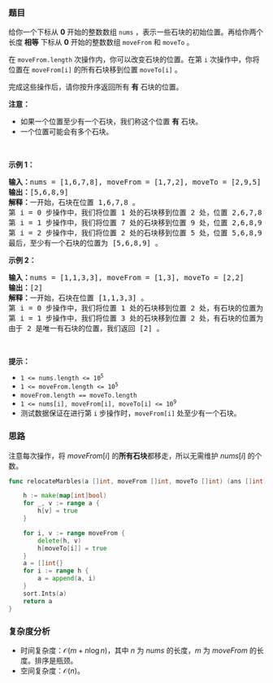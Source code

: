 ### 题目  

<p>给你一个下标从 <strong>0</strong> 开始的整数数组 <code>nums</code> ，表示一些石块的初始位置。再给你两个长度<strong> 相等</strong> 下标从 <strong>0</strong> 开始的整数数组 <code>moveFrom</code> 和 <code>moveTo</code> 。</p>

<p>在 <code>moveFrom.length</code> 次操作内，你可以改变石块的位置。在第 <code>i</code> 次操作中，你将位置在 <code>moveFrom[i]</code> 的所有石块移到位置 <code>moveTo[i]</code> 。</p>

<p>完成这些操作后，请你按升序返回所有 <strong>有</strong> 石块的位置。</p>

<p><strong>注意：</strong></p>

<ul>
	<li>如果一个位置至少有一个石块，我们称这个位置 <strong>有</strong> 石块。</li>
	<li>一个位置可能会有多个石块。</li>
</ul>

<p> </p>

<p><strong>示例 1：</strong></p>

<pre><b>输入：</b>nums = [1,6,7,8], moveFrom = [1,7,2], moveTo = [2,9,5]
<b>输出：</b>[5,6,8,9]
<b>解释：</b>一开始，石块在位置 1,6,7,8 。
第 i = 0 步操作中，我们将位置 1 处的石块移到位置 2 处，位置 2,6,7,8 有石块。
第 i = 1 步操作中，我们将位置 7 处的石块移到位置 9 处，位置 2,6,8,9 有石块。
第 i = 2 步操作中，我们将位置 2 处的石块移到位置 5 处，位置 5,6,8,9 有石块。
最后，至少有一个石块的位置为 [5,6,8,9] 。</pre>

<p><strong>示例 2：</strong></p>

<pre><strong>输入：</strong>nums = [1,1,3,3], moveFrom = [1,3], moveTo = [2,2]
<b>输出：</b>[2]
<b>解释：</b>一开始，石块在位置 [1,1,3,3] 。
第 i = 0 步操作中，我们将位置 1 处的石块移到位置 2 处，有石块的位置为 [2,2,3,3] 。
第 i = 1 步操作中，我们将位置 3 处的石块移到位置 2 处，有石块的位置为 [2,2,2,2] 。
由于 2 是唯一有石块的位置，我们返回 [2] 。
</pre>

<p> </p>

<p><strong>提示：</strong></p>

<ul>
	<li><code>1 &lt;= nums.length &lt;= 10<sup>5</sup></code></li>
	<li><code>1 &lt;= moveFrom.length &lt;= 10<sup>5</sup></code></li>
	<li><code>moveFrom.length == moveTo.length</code></li>
	<li><code>1 &lt;= nums[i], moveFrom[i], moveTo[i] &lt;= 10<sup>9</sup></code></li>
	<li>测试数据保证在进行第 <code>i</code> 步操作时，<code>moveFrom[i]</code> 处至少有一个石块。</li>
</ul>
 
### 思路  

注意每次操作，将 $\textit{moveFrom}[i]$ 的**所有石块**都移走，所以无需维护 $\textit{nums}[i]$ 的个数。

```go 
func relocateMarbles(a []int, moveFrom []int, moveTo []int) (ans []int) {

	h := make(map[int]bool)
	for _, v := range a {
		h[v] = true
	}

	for i, v := range moveFrom {
		delete(h, v)
		h[moveTo[i]] = true
	}
	a = []int{}
	for i := range h {
		a = append(a, i)
	}
	sort.Ints(a)
	return a
}
```

### 复杂度分析  

- 时间复杂度：$\mathcal{O}(m + n\log n)$，其中 $n$ 为 $\textit{nums}$ 的长度，$m$ 为 $\textit{moveFrom}$ 的长度。排序是瓶颈。
- 空间复杂度：$\mathcal{O}(n)$。